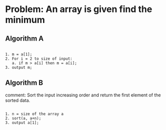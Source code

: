 # Problem: An array is given find the minimum

## Algorithm A

```

1. m = a[1];
2. For i = 2 to size of input:
   a. if m > a[i] then m = a[i];
3. output m;

```

## Algorithm B

comment: Sort the input increasing order and return the first element of the sorted data.

```

1. n = size of the array a
2. sort(a, a+n);
3. output a[1];

```
